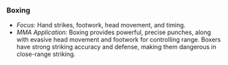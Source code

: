 ### **Boxing**

- _Focus_: Hand strikes, footwork, head movement, and timing.
- _MMA Application_: Boxing provides powerful, precise punches, along with evasive head movement and footwork for controlling range. Boxers have strong striking accuracy and defense, making them dangerous in close-range striking.